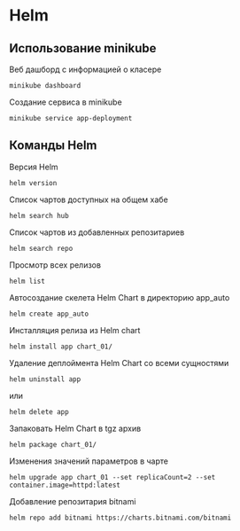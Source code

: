 # Helm

## Использование minikube
Веб дашборд с информацией о класере
```
minikube dashboard
```
Создание сервиса в minikube
```
minikube service app-deployment
```

## Команды Helm
Версия Helm
```
helm version 
```
Список чартов доступных на общем хабе
```
helm search hub
```
Список чартов из добавленных репозитариев
```
helm search repo
```
Просмотр всех релизов 
```
helm list
```
Автосоздание скелета Helm Chart в директорию app_auto
```
helm create app_auto
```
Инсталляция релиза из Helm chart
```
helm install app chart_01/
```
Удаление деплоймента Helm Chart со всеми сущностями 
```
helm uninstall app
```
или
```
helm delete app
```
Запаковать Helm Chart в tgz архив
```
helm package chart_01/
```
Изменения значений параметров в чарте
```
helm upgrade app chart_01 --set replicaCount=2 --set container.image=httpd:latest
```
Добавление репозитария bitnami
```
helm repo add bitnami https://charts.bitnami.com/bitnami
```








